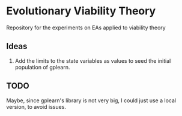 # Evolutionary Viability Theory
Repository for the experiments on EAs applied to viability theory

## Ideas
1. Add the limits to the state variables as values to seed the initial population of gplearn.

## TODO
Maybe, since gplearn's library is not very big, I could just use a local version, to avoid issues.
